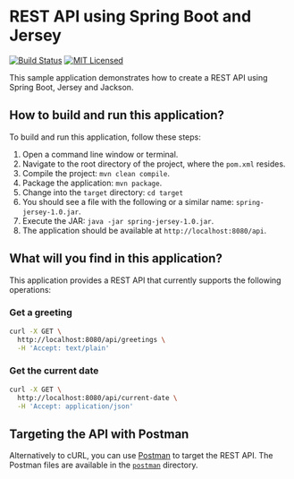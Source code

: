 # REST API using Spring Boot and Jersey

[![Build Status](https://travis-ci.org/cassiomolin/spring-jersey.svg?branch=master)](https://travis-ci.org/cassiomolin/spring-jersey)
[![MIT Licensed](https://img.shields.io/badge/license-MIT-blue.svg)](https://raw.githubusercontent.com/cassiomolin/spring-jersey/master/LICENSE.txt)

This sample application demonstrates how to create a REST API using Spring Boot, Jersey and Jackson.

## How to build and run this application?

To build and run this application, follow these steps:

1. Open a command line window or terminal.
1. Navigate to the root directory of the project, where the `pom.xml` resides.
1. Compile the project: `mvn clean compile`.
1. Package the application: `mvn package`.
1. Change into the `target` directory: `cd target`
1. You should see a file with the following or a similar name: `spring-jersey-1.0.jar`.
1. Execute the JAR: `java -jar spring-jersey-1.0.jar`.
1. The application should be available at `http://localhost:8080/api`.

## What will you find in this application?

This application provides a REST API that currently supports the following operations:


### Get a greeting

```bash
curl -X GET \
  http://localhost:8080/api/greetings \
  -H 'Accept: text/plain'
```

### Get the current date

```bash
curl -X GET \
  http://localhost:8080/api/current-date \
  -H 'Accept: application/json'
```

## Targeting the API with Postman

Alternatively to cURL, you can use [Postman][] to target the REST API. The Postman files are available in the [`postman`][postman GitHub directory] directory.


[Postman]: https://www.getpostman.com/
[postman GitHub directory]: https://github.com/cassiomolin/spring-jersey/tree/master/postman
